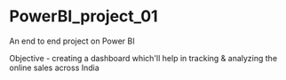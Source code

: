 # PowerBI_project_01

An end to end project on Power BI 

Objective - creating a dashboard which'll help in tracking & analyzing the online sales across India 
